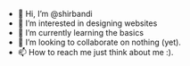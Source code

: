 - 👋 Hi, I’m @shirbandi
- 👀 I’m interested in designing websites
- 🌱 I’m currently learning the basics
- 💞️ I’m looking to collaborate on nothing (yet).
- 📫 How to reach me just think about me :).

<!---
shirbandi/shirbandi is a ✨ special ✨ repository because its `README.md` (this file) appears on your GitHub profile.
You can click the Preview link to take a look at your changes.
--->
